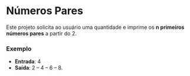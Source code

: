 # Números Pares

Este projeto solicita ao usuário uma quantidade e imprime os **n primeiros números pares** a partir do 2.

### Exemplo
- **Entrada**: 4  
- **Saída**: 2 – 4 – 6 – 8.